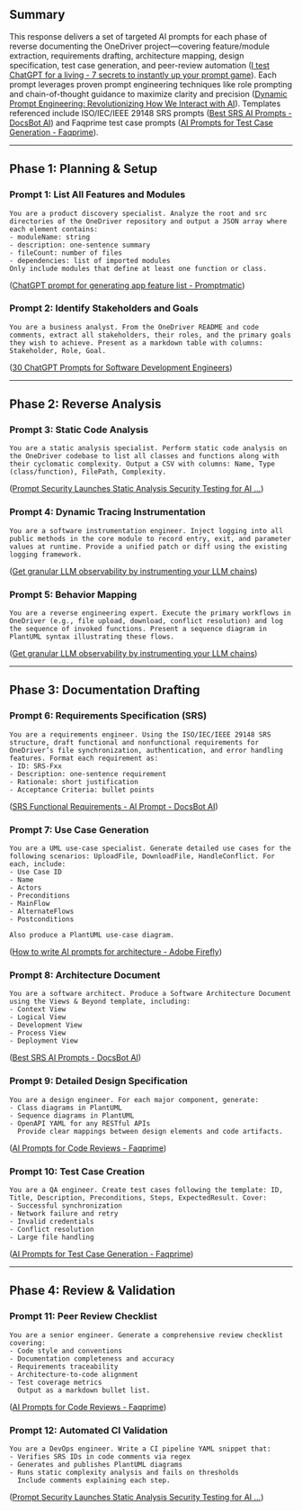 ## Summary
This response delivers a set of targeted AI prompts for each phase of reverse documenting the OneDriver project—covering feature/module extraction, requirements drafting, architecture mapping, design specification, test case generation, and peer-review automation  ([I test ChatGPT for a living - 7 secrets to instantly up your prompt game](https://www.tomsguide.com/ai/i-test-chatgpt-for-a-living-7-secrets-to-instantly-up-your-prompt-game?utm_source=chatgpt.com)). Each prompt leverages proven prompt engineering techniques like role prompting and chain-of-thought guidance to maximize clarity and precision  ([Dynamic Prompt Engineering: Revolutionizing How We Interact with AI](https://medium.com/%40rahulholla1/dynamic-prompt-engineering-revolutionizing-how-we-interact-with-ai-386795e7f432?utm_source=chatgpt.com)). Templates referenced include ISO/IEC/IEEE 29148 SRS prompts  ([Best SRS AI Prompts - DocsBot AI](https://docsbot.ai/prompts/tags?tag=SRS&utm_source=chatgpt.com)) and Faqprime test case prompts  ([AI Prompts for Test Case Generation - Faqprime](https://faqprime.com/en/ai-prompts-for-test-case-generation/?utm_source=chatgpt.com)).

---

## Phase 1: Planning & Setup
### Prompt 1: List All Features and Modules
```
You are a product discovery specialist. Analyze the root and src directories of the OneDriver repository and output a JSON array where each element contains:
- moduleName: string
- description: one-sentence summary
- fileCount: number of files
- dependencies: list of imported modules
Only include modules that define at least one function or class.
```  
([ChatGPT prompt for generating app feature list - Promptmatic](https://promptmatic.ai/prompts/chatgpt/generate-app-feature-list?utm_source=chatgpt.com))  

### Prompt 2: Identify Stakeholders and Goals  
```
You are a business analyst. From the OneDriver README and code comments, extract all stakeholders, their roles, and the primary goals they wish to achieve. Present as a markdown table with columns: Stakeholder, Role, Goal.
```  
([30 ChatGPT Prompts for Software Development Engineers](https://kms-technology.com/emerging-technologies/ai/30-best-chatgpt-prompts-for-software-engineers.html?utm_source=chatgpt.com))  

---

## Phase 2: Reverse Analysis  
### Prompt 3: Static Code Analysis  
```
You are a static analysis specialist. Perform static code analysis on the OneDriver codebase to list all classes and functions along with their cyclomatic complexity. Output a CSV with columns: Name, Type (class/function), FilePath, Complexity.
```  
([Prompt Security Launches Static Analysis Security Testing for AI ...](https://www.prompt.security/press/prompt-security-launches-static-analysis-security-testing-for-ai-generated-code?utm_source=chatgpt.com))  

### Prompt 4: Dynamic Tracing Instrumentation  
```
You are a software instrumentation engineer. Inject logging into all public methods in the core module to record entry, exit, and parameter values at runtime. Provide a unified patch or diff using the existing logging framework.
```  
([Get granular LLM observability by instrumenting your LLM chains](https://www.datadoghq.com/blog/llm-observability-chain-tracing/?utm_source=chatgpt.com))  

### Prompt 5: Behavior Mapping  
```
You are a reverse engineering expert. Execute the primary workflows in OneDriver (e.g., file upload, download, conflict resolution) and log the sequence of invoked functions. Present a sequence diagram in PlantUML syntax illustrating these flows.
```  
([Get granular LLM observability by instrumenting your LLM chains](https://www.datadoghq.com/blog/llm-observability-chain-tracing/?utm_source=chatgpt.com))  

---

## Phase 3: Documentation Drafting  
### Prompt 6: Requirements Specification (SRS)  
```
You are a requirements engineer. Using the ISO/IEC/IEEE 29148 SRS structure, draft functional and nonfunctional requirements for OneDriver’s file synchronization, authentication, and error handling features. Format each requirement as:
- ID: SRS-Fxx
- Description: one-sentence requirement
- Rationale: short justification
- Acceptance Criteria: bullet points
```  
([SRS Functional Requirements - AI Prompt - DocsBot AI](https://docsbot.ai/prompts/technical/srs-functional-requirements?utm_source=chatgpt.com))  

### Prompt 7: Use Case Generation  
```
You are a UML use-case specialist. Generate detailed use cases for the following scenarios: UploadFile, DownloadFile, HandleConflict. For each, include:
- Use Case ID
- Name
- Actors
- Preconditions
- MainFlow
- AlternateFlows
- Postconditions

Also produce a PlantUML use-case diagram.
```  
([How to write AI prompts for architecture - Adobe Firefly](https://www.adobe.com/products/firefly/discover/ai-architecture-prompts.html?utm_source=chatgpt.com))  

### Prompt 8: Architecture Document  
```
You are a software architect. Produce a Software Architecture Document using the Views & Beyond template, including:
- Context View
- Logical View
- Development View
- Process View
- Deployment View
```  
([Best SRS AI Prompts - DocsBot AI](https://docsbot.ai/prompts/tags?tag=SRS&utm_source=chatgpt.com))  

### Prompt 9: Detailed Design Specification  
```
You are a design engineer. For each major component, generate:
- Class diagrams in PlantUML
- Sequence diagrams in PlantUML
- OpenAPI YAML for any RESTful APIs  
  Provide clear mappings between design elements and code artifacts.
```  
([AI Prompts for Code Reviews - Faqprime](https://faqprime.com/en/ai-prompts-for-code-reviews/?utm_source=chatgpt.com))  

### Prompt 10: Test Case Creation  
```
You are a QA engineer. Create test cases following the template: ID, Title, Description, Preconditions, Steps, ExpectedResult. Cover:
- Successful synchronization
- Network failure and retry
- Invalid credentials
- Conflict resolution
- Large file handling
```  
([AI Prompts for Test Case Generation - Faqprime](https://faqprime.com/en/ai-prompts-for-test-case-generation/?utm_source=chatgpt.com))  

---

## Phase 4: Review & Validation  
### Prompt 11: Peer Review Checklist  
```
You are a senior engineer. Generate a comprehensive review checklist covering:
- Code style and conventions
- Documentation completeness and accuracy
- Requirements traceability
- Architecture-to-code alignment
- Test coverage metrics  
  Output as a markdown bullet list.
```  
([AI Prompts for Code Reviews - Faqprime](https://faqprime.com/en/ai-prompts-for-code-reviews/?utm_source=chatgpt.com))  

### Prompt 12: Automated CI Validation  
```
You are a DevOps engineer. Write a CI pipeline YAML snippet that:
- Verifies SRS IDs in code comments via regex
- Generates and publishes PlantUML diagrams
- Runs static complexity analysis and fails on thresholds  
  Include comments explaining each step.
```  
([Prompt Security Launches Static Analysis Security Testing for AI ...](https://www.prompt.security/press/prompt-security-launches-static-analysis-security-testing-for-ai-generated-code?utm_source=chatgpt.com))